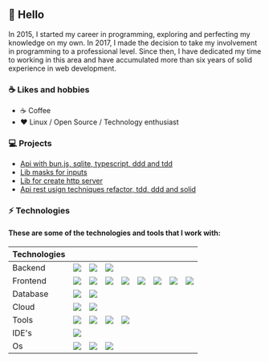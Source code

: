    ## 👋 Hello

In 2015, I started my career in programming, exploring and perfecting my knowledge on my own. In 2017, I made the decision to take my involvement in programming to a professional level. Since then, I have dedicated my time to working in this area and have accumulated more than six years of solid experience in web development.

### ☕  Likes and hobbies

- ☕ Coffee
- ❤️ Linux / Open Source / Technology enthusiast


### 💻 Projects
- [Api with bun.js, sqlite, typescript, ddd and tdd](https://github.com/lucas-marquisio/api-bun-ts)
- [Lib masks for inputs](https://github.com/lucas-marquisio/biblioteca-mascaras)
- [Lib for create http server](https://github.com/lucas-marquisio/simple-http-api)
- [Api rest usign techniques refactor, tdd, ddd and solid](https://github.com/lucas-marquisio/api-best-pratice)

###  ⚡ Technologies
#### These are some of the technologies and tools that I work with:

 | Technologies |||||||||
   |-|---|--|---|---|--|--|--|--|
   | Backend |  <img src="https://img.shields.io/badge/-Node.js-green?logo=node.js"/>  | <img src="https://img.shields.io/badge/-Javascript-yellow?logo=javascript"> | <img src="https://img.shields.io/badge/-TypeScript-lightblue?logo=typescript">
   |  Frontend |    <img src="https://img.shields.io/badge/-Javascript-yellow?logo=javascript"> |  <img src="https://img.shields.io/badge/-TypeScript-lightblue?logo=typescript"> |    <img src="https://img.shields.io/badge/-react.js-white?logo=react"> |    <img src="https://img.shields.io/badge/-Vuejs-gray?logo=Vue.js"> |     <img src="https://img.shields.io/badge/-Css3.js-blue?logo=css3"> |     <img src="https://img.shields.io/badge/-sass-pink?logo=sass"> |     <img src="https://img.shields.io/badge/-tailwind-lightblue?logo=tailwindcss"> |     <img src="https://img.shields.io/badge/-html5-orange?logo=html5"> | 
   |     Database |    <img src="https://img.shields.io/badge/-MongoDB-green?logo=mongodb"> |    <img src="https://img.shields.io/badge/-postgresql-white?logo=postgresql">|
   |Cloud| <img src="https://img.shields.io/badge/-Aws-gray?logo=amazon"/> |    <img src="https://img.shields.io/badge/-Linux Server-gray?logo=linux"/> |
   |     Tools |  <img src="https://img.shields.io/badge/-Git-gray?logo=git"> |    <img src="https://img.shields.io/badge/-Github-gray?logo=github"> |    <img src="https://img.shields.io/badge/-Docker-blue?logo=docker">|    <img src="https://img.shields.io/badge/-Jest-gray?logo=jest">|
   | IDE's | <img src="https://img.shields.io/badge/-vscode-gray?logo=visual-studio-code">|
   |Os |<img src="https://img.shields.io/badge/-Linux-gray?logo=linux">|    <img src="https://img.shields.io/badge/-Windows-gray?logo=windows">| <img src="https://img.shields.io/badge/-macos-gray?logo=apple" />|

